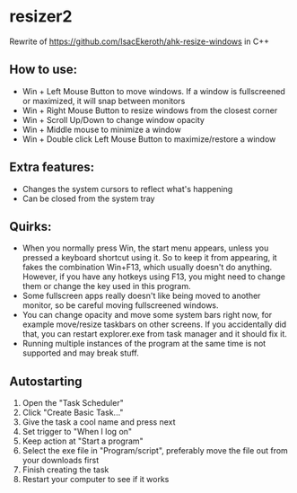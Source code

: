 # resizer2

Rewrite of https://github.com/IsacEkeroth/ahk-resize-windows in C++

## How to use:
- Win + Left Mouse Button to move windows. If a window is fullscreened or maximized, it will snap between monitors
- Win + Right Mouse Button to resize windows from the closest corner
- Win + Scroll Up/Down to change window opacity
- Win + Middle mouse to minimize a window
- Win + Double click Left Mouse Button to maximize/restore a window

## Extra features:
- Changes the system cursors to reflect what's happening
- Can be closed from the system tray

## Quirks:
- When you normally press Win, the start menu appears, unless you pressed a keyboard shortcut using it.
  So to keep it from appearing, it fakes the combination Win+F13, which usually doesn't do anything.
  However, if you have any hotkeys using F13, you might need to change them or change the key used in this program.
- Some fullscreen apps really doesn't like being moved to another monitor, so be careful moving fullscreened windows.
- You can change opacity and move some system bars right now, for example move/resize taskbars on other screens.
  If you accidentally did that, you can restart explorer.exe from task manager and it should fix it.
- Running multiple instances of the program at the same time is not supported and may break stuff.

## Autostarting

1. Open the "Task Scheduler"
2. Click "Create Basic Task..."
3. Give the task a cool name and press next
4. Set trigger to "When I log on"
5. Keep action at "Start a program"
6. Select the exe file in "Program/script", preferably move the file out from your downloads first
7. Finish creating the task
8. Restart your computer to see if it works
